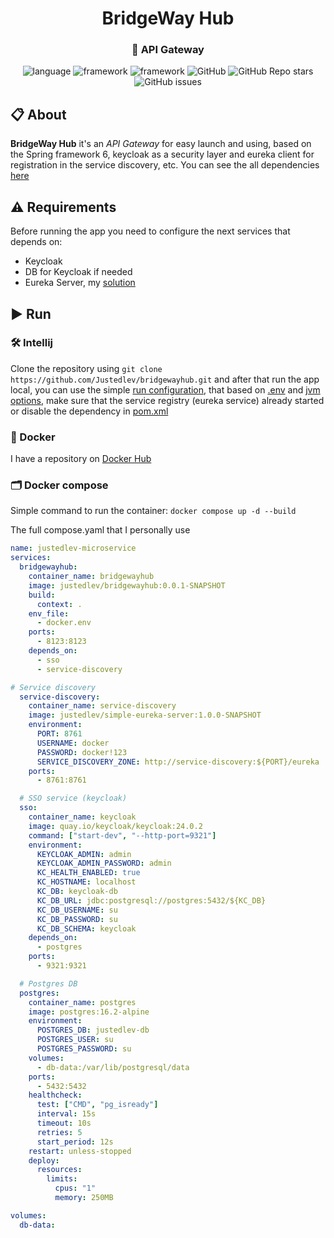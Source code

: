 <div id="header" align="center">
    <h1>BridgeWay Hub</h1>
    <h3>🧱 API Gateway</h3>
    <div id="badges">
        <img alt="language" src="https://img.shields.io/badge/Java%2017-e6892e">
        <img alt="framework" src="https://img.shields.io/badge/Spring%20Framework%206-6cb52d">
        <img alt="framework" src="https://img.shields.io/badge/Spring%20Boot%203-6cb52d">
        <img alt="GitHub" src="https://img.shields.io/github/license/Justedlev/bridgewayhub">
        <img alt="GitHub Repo stars" src="https://img.shields.io/github/stars/Justedlev/bridgewayhub">
        <img alt="GitHub issues" src="https://img.shields.io/github/issues/Justedlev/bridgewayhub">
    </div>
</div>

## 📋 About

__BridgeWay Hub__ it's an *API Gateway* for easy launch and using, based on the Spring framework 6,
keycloak as a security layer and eureka client for registration in the service discovery, etc.
You can see the all dependencies [here](pom.xml)

## ⚠️ Requirements

Before running the app you need to configure the next services that depends on:

- Keycloak
- DB for Keycloak if needed
- Eureka Server, my [solution](https://github.com/Justedlev/simple-eureka-server)

## ▶️ Run

### 🛠️ Intellij

Clone the repository using `git clone https://github.com/Justedlev/bridgewayhub.git` and after that run the app local,
you can use the simple [run configuration](.run%2FDefault.run.xml), that based on [.env](.env)
and [jvm options](.vmoptions), make sure that the service registry (eureka service) already started
or disable the dependency in [pom.xml](pom.xml)

### 🚢 Docker

I have a repository on [Docker Hub](https://hub.docker.com/repository/docker/justedlev/bridgewayhub/general)

### 🗂️ Docker compose

Simple command to run the container: `docker compose up -d --build`

The full compose.yaml that I personally use

```yaml
name: justedlev-microservice
services:
  bridgewayhub:
    container_name: bridgewayhub
    image: justedlev/bridgewayhub:0.0.1-SNAPSHOT
    build:
      context: .
    env_file:
      - docker.env
    ports:
      - 8123:8123
    depends_on:
      - sso
      - service-discovery

# Service discovery
  service-discovery:
    container_name: service-discovery
    image: justedlev/simple-eureka-server:1.0.0-SNAPSHOT
    environment:
      PORT: 8761
      USERNAME: docker
      PASSWORD: docker!123
      SERVICE_DISCOVERY_ZONE: http://service-discovery:${PORT}/eureka
    ports:
      - 8761:8761

  # SSO service (keycloak)
  sso:
    container_name: keycloak
    image: quay.io/keycloak/keycloak:24.0.2
    command: ["start-dev", "--http-port=9321"]
    environment:
      KEYCLOAK_ADMIN: admin
      KEYCLOAK_ADMIN_PASSWORD: admin
      KC_HEALTH_ENABLED: true
      KC_HOSTNAME: localhost
      KC_DB: keycloak-db
      KC_DB_URL: jdbc:postgresql://postgres:5432/${KC_DB}
      KC_DB_USERNAME: su
      KC_DB_PASSWORD: su
      KC_DB_SCHEMA: keycloak
    depends_on:
      - postgres
    ports:
      - 9321:9321

  # Postgres DB
  postgres:
    container_name: postgres
    image: postgres:16.2-alpine
    environment:
      POSTGRES_DB: justedlev-db
      POSTGRES_USER: su
      POSTGRES_PASSWORD: su
    volumes:
      - db-data:/var/lib/postgresql/data
    ports:
      - 5432:5432
    healthcheck:
      test: ["CMD", "pg_isready"]
      interval: 15s
      timeout: 10s
      retries: 5
      start_period: 12s
    restart: unless-stopped
    deploy:
      resources:
        limits:
          cpus: "1"
          memory: 250MB

volumes:
  db-data:
```
